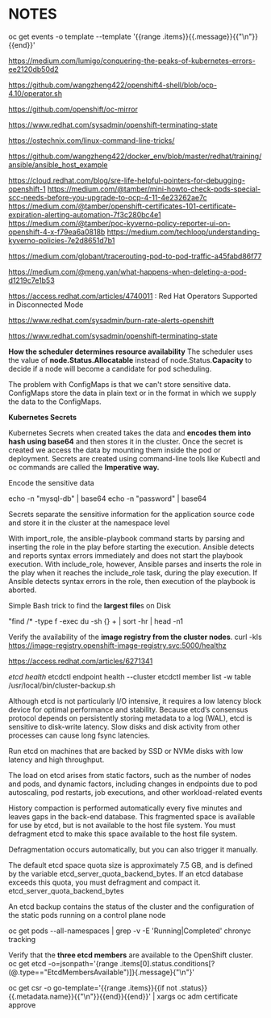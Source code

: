 # NOTES

oc get events -o template --template '{{range .items}}{{.message}}{{"\n"}}{{end}}'

https://medium.com/lumigo/conquering-the-peaks-of-kubernetes-errors-ee2120db50d2

https://github.com/wangzheng422/openshift4-shell/blob/ocp-4.10/operator.sh

https://github.com/openshift/oc-mirror

https://www.redhat.com/sysadmin/openshift-terminating-state

https://ostechnix.com/linux-command-line-tricks/

https://github.com/wangzheng422/docker_env/blob/master/redhat/training/ansible/ansible_host_example

https://cloud.redhat.com/blog/sre-life-helpful-pointers-for-debugging-openshift-1
https://medium.com/@tamber/mini-howto-check-pods-special-scc-needs-before-you-upgrade-to-ocp-4-11-4e23262ae7c
https://medium.com/@tamber/openshift-certificates-101-certificate-expiration-alerting-automation-7f3c280bc4e1
https://medium.com/@tamber/poc-kyverno-policy-reporter-ui-on-openshift-4-x-f79ea6a0818b
https://medium.com/techloop/understanding-kyverno-policies-7e2d8651d7b1

https://medium.com/globant/tracerouting-pod-to-pod-traffic-a45fabd86f77

https://medium.com/@meng.yan/what-happens-when-deleting-a-pod-d1219c7e1b53

https://access.redhat.com/articles/4740011 : Red Hat Operators Supported in Disconnected Mode

https://www.redhat.com/sysadmin/burn-rate-alerts-openshift


https://www.redhat.com/sysadmin/openshift-terminating-state



**How the scheduler determines resource availability**
The scheduler uses the value of **node.Status.Allocatable** instead of node.Status.**Capacity** to decide if a node will become a candidate for pod scheduling.

The problem with ConfigMaps is that we can't store sensitive data. ConfigMaps store the data in plain text or in the format in which we supply the data to the ConfigMaps.

**Kubernetes Secrets**

Kubernetes Secrets when created takes the data and **encodes them into hash using base64** and then stores it in the cluster. Once the secret is created we access the data by mounting them inside the pod or deployment.
Secrets are created using command-line tools like Kubectl and oc commands are called the **Imperative way.**

Encode the sensitive data

echo -n "mysql-db" | base64
echo -n "password" | base64

Secrets separate the sensitive information for the application source code and store it in the cluster at the namespace level


With import_role, the ansible-playbook command starts by parsing and inserting the role in the
play before starting the execution. Ansible detects and reports syntax errors immediately and does
not start the playbook execution.
With include_role, however, Ansible parses and inserts the role in the play when it reaches the
include_role task, during the play execution. If Ansible detects syntax errors in the role, then
execution of the playbook is aborted.

Simple Bash trick to find the **largest file**s on Disk

"find /* -type f -exec du -sh {} + | sort -hr | head -n1


Verify the availability of the **image registry from the cluster nodes**.
curl -kIs https://image-registry.openshift-image-registry.svc:5000/healthz

https://access.redhat.com/articles/6271341

*etcd health*
etcdctl endpoint health --cluster
etcdctl member list -w table
/usr/local/bin/cluster-backup.sh

Although etcd is not particularly I/O intensive, it requires a low latency block device for optimal performance and stability. Because etcd’s consensus protocol depends on persistently storing metadata to a log (WAL), etcd is sensitive to disk-write latency. Slow disks and disk activity from other processes can cause long fsync latencies.

Run etcd on machines that are backed by SSD or NVMe disks with low latency and high throughput.

The load on etcd arises from static factors, such as the number of nodes and pods, and dynamic factors, including changes in endpoints due to pod autoscaling, pod restarts, job executions, and other workload-related events

History compaction is performed automatically every five minutes and leaves gaps in the back-end database. This fragmented space is available for use by etcd, but is not available to the host file system. You must defragment etcd to make this space available to the host file system.

Defragmentation occurs automatically, but you can also trigger it manually.

The default etcd space quota size is approximately 7.5 GB, and is defined by the variable etcd_server_quota_backend_bytes. If an etcd database exceeds this quota, you
must defragment and compact it.
etcd_server_quota_backend_bytes

An etcd backup contains the status of the cluster and the configuration of the static pods running on a control plane node

oc get pods --all-namespaces | grep -v -E 'Running|Completed'
chronyc tracking

Verify that the **three etcd members** are available to the OpenShift cluster.
oc get etcd -o=jsonpath='{range .items[0].status.conditions[?(@.type=="EtcdMembersAvailable")]}{.message}{"\n"}'

oc get csr -o go-template='{{range .items}}{{if not .status}}{{.metadata.name}}{{"\n"}}{{end}}{{end}}' | xargs oc adm certificate approve









